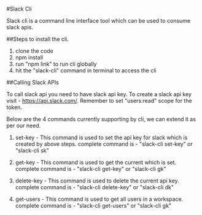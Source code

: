 #Slack Cli

Slack cli is a command line interface tool which can be used to consume slack apis.



##Steps to install the cli.

1. clone the code
2. npm install
3. run "npm link" to run cli globally
4. hit the "slack-cli" command in terminal to access the cli



##Calling Slack APIs

To call slack api you need to have slack api key. To create a slack api key visit - https://api.slack.com/. Remember to set "users:read" scope for the token.

Below are the 4 commands currently supporting by cli, we can extend it as per our need.

1. set-key - This command is used to set the api key for slack which is created by above steps. 
    complete command is - "slack-cli set-key" or "slack-cli sk"

2. get-key - This command is used to get the current which is set. 
    complete command is - "slack-cli get-key" or "slack-cli gk"

3. delete-key - This command is used to delete the current api key. 
    complete command is - "slack-cli delete-key" or "slack-cli dk"

4. get-users - This command is used to get all users in a workspace.
    complete command is - "slack-cli get-users" or "slack-cli gk"

